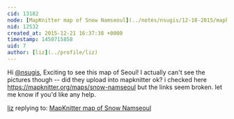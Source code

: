 ```yaml
---
cid: 13182
node: [MapKnitter map of Snow Namseoul](../notes/nsugis/12-18-2015/mapknitter-map-of-snow-namseoul)
nid: 12532
created_at: 2015-12-21 16:37:38 +0000
timestamp: 1450715858
uid: 7
author: [liz](../profile/liz)
---
```


Hi [@nsugis](/profile/nsugis), Exciting to see this map of Seoul! I actually can't see the pictures though -- did they upload into mapknitter ok? i checked here https://mapknitter.org/maps/snow-namseoul but the links seem broken. let me know if you'd like any help. 

[liz](../profile/liz) replying to: [MapKnitter map of Snow Namseoul](../notes/nsugis/12-18-2015/mapknitter-map-of-snow-namseoul)

